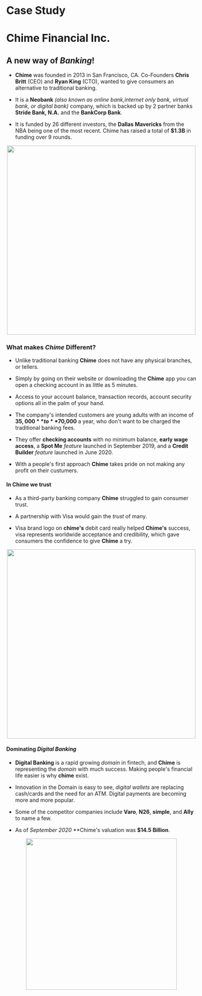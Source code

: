 # Case Study 
# Chime Financial Inc.


## A new way of *Banking*!

* **Chime** was founded in 2013 in San Francisco, CA. Co-Founders **Chris Britt** (CEO) and **Ryan King** (CTO), wanted to give consumers an alternative to traditional banking.

* It is a **Neobank** *(also known as online bank,internet only bank, virtual bank, or digital bank)* company, which is backed up by 2 partner banks **Stride Bank, N.A.** and the **BankCorp Bank**.
  
* It is funded by 26 different investors, the **Dallas Mavericks** from the NBA being one of the most recent. Chime has raised a total of **$1.3B** in funding over 9 rounds.

<p align="center">
<img src="https://user-images.githubusercontent.com/81205562/115100768-b83a4480-9ef3-11eb-88f3-138fccf25422.png" width="500"> 
 
### What makes *Chime* Different?

* Unlike traditional banking  **Chime** does not have any physical branches, or tellers.

* Simply by going on their website or downloading the **Chime** app you can open a checking account in as little as 5 minutes.

* Access to  your account balance, transaction records, account security options all  in the palm of your hand.

* The company's intended customers are young adults with an income of **$35,000** to **$70,000** a year, who don't want to be charged the traditional banking fees.

* They offer **checking accounts** with no minimum balance, **early wage access**, a **Spot Me** *feature* launched in September 2019, and a **Credit Builder** *feature* launched in June 2020.

* With a people's first approach **Chime** takes pride on not making any profit on their custumers.

#### In Chime we trust 

* As a third-party banking company **Chime** struggled to gain consumer trust.

* A partnership with Visa would gain the *trust* of many.

* Visa brand logo on **chime's** debit card really helped **Chime's** success, visa represents worldwide acceptance and credibility, which gave consumers the confidence to give **Chime** a try.

<p align="center">
<img src="https://user-images.githubusercontent.com/81205562/115105846-53441600-9f16-11eb-9c83-300891165f6c.png" width="500"> 

#### Dominating *Digital Banking*

* **Digital Banking** is a rapid growing *domain* in fintech, and **Chime** is representing the *domain* with much success. Making people's financial life easier is why **chime** exist.

* Innovation in the Domain is easy to see, *digital wallets* are replacing cash/cards and the need for an ATM. Digital payments are becoming more and more popular.

* Some of the competitor companies include **Varo**, **N26**, **simple**, and **Ally** to name a few.

* As of *September 2020* **Chime's valuation was **$14.5 Billion**.

<p align="center">
<img src="https://user-images.githubusercontent.com/81205562/115108764-0fa5d800-9f27-11eb-976b-83ab1d7c346c.png" width="400"> 
